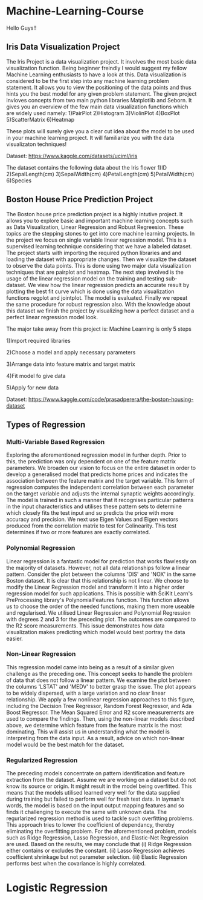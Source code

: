 # Machine-Learning-Course
Hello Guys!!

## Iris Data Visualization Project
The Iris Project is a data visualization project. It involves the most basic data visualization function. Being beginner freindly I would suggest my fellow Machine Learning enthusiasts to have a look at this. Data visualization is considered to be the first step into any machine learning problem statement. It allows you to view the positioning of the data points and thus hints you the best model for any given problem statement. The given project invloves concepts from two main python libraries Matplotlib and Seborn. It gives you an overview of the few main data visualization functions which are widely used namely: 1)PairPlot 2)Histogram 3)ViolinPlot 4)BoxPlot 5)ScatterMatrix 6)Heatmap

These plots will surely give you a clear cut idea about the model to be used in your machine learning project. It will familiarize you with the data visualizaton techniques!

Dataset: https://www.kaggle.com/datasets/uciml/iris

The dataset contains the following data about the Iris flower 1)ID 2)SepalLength(cm) 3)SepalWidth(cm) 4)PetalLength(cm) 5)PetalWidth(cm) 6)Species


## Boston House Price Prediction Project
The Boston house price prediction project is a highly intutive project. It allows you to explore basic and important machine learning concepts such as Data Visualization, Linear Regression and Robust Regreesion. These topics are the stepping stones to get into core machine learning projects. In the project we focus on single variable linear regression model. This is a supervised learning technique considering that we have a labeled dataset. The project starts with importing the required python libraries and and loading the dataset with appropriate changes. Then we visualize the dataset to observe the data points. This is done using two major data visualization techniques that are pairplot and heatmap. The next step involved is the usage of the linear regression model on the training and testing sub-dataset. We view how the linear regression predicts an accurate result by plotting the best fit curve which is done using the data visualization functions regplot and jointplot. The model is evaluated. Finally we repeat the same procedure for robust regression also. With the knowledge about this dataset we finish the project by visualizing how a perfect dataset and a perfect linear regression model look.

The major take away from this project is: Machine Learning is only 5 steps

1)Import required libraries

2)Choose a model and apply necessary parameters

3)Arrange data into feature matrix and target matrix

4)Fit model fo give data

5)Apply for new data

Dataset: https://www.kaggle.com/code/prasadperera/the-boston-housing-dataset


## Types of Regression ##
### Multi-Variable Based Regression ###
Exploring the aforementioned regression model in further depth. Prior to this, the prediction was only dependent on one of the feature matrix parameters. We broaden our vision to focus on the entire dataset in order to develop a generalised model that predicts home prices and indicates the association between the feature matrix and the target variable. This form of regression computes the independent correlation between each parameter on the target variable and adjusts the internal synaptic weights accordingly. The model is trained in such a manner that it recognises particular patterns in the input characteristics and utilises these pattern sets to determine which closely fits the test input and so predicts the price with more accuracy and precision. We next use Eigen Values and Eigen vectors produced from the correlation matrix to test for Colinearity. This test determines if two or more features are exactly correlated.

### Polynomial Regression ###
Linear regression is a fantastic model for prediction that works flawlessly on the majority of datasets. However, not all data relationships follow a linear pattern. Consider the plot between the columns 'DIS' and 'NOX' in the same Boston dataset. It is clear that this relationship is not linear. We choose to modify the Linear Regression model and transform it into a higher order regression model for such applications. This is possible with SciKit Learn's PreProcessing library's PolynomialFeatures function. This function allows us to choose the order of the needed functions, making them more useable and regularised. We utilised Linear Regression and Polynomial Regression with degrees 2 and 3 for the preceding plot. The outcomes are compared to the R2 score measurements. This issue demonstrates how data visualization makes predicting which model would best portray the data easier.

### Non-Linear Regression ###
This regression model came into being as a result of a similar given challenge as the preceding one. This concept seeks to handle the problem of data that does not follow a linear pattern. We examine the plot between the columns 'LSTAT' and 'MEDV' to better grasp the issue. The plot appears to be widely dispersed, with a large variation and no clear linear relationship. We apply a few nonlinear regression approaches to this figure, including the Decision Tree Regressor, Random Forest Regressor, and Ada Boost Regressor. The Mean Squared Error and R2 score measurements are used to compare the findings. Then, using the non-linear models described above, we determine which feature from the feature matrix is the most dominating. This will assist us in understanding what the model is interpreting from the data input. As a result, advice on which non-linear model would be the best match for the dataset.

### Regularized Regression ###
The preceding models concentrate on pattern identification and feature extraction from the dataset. Assume we are working on a dataset but do not know its source or origin. It might result in the model being overfitted. This means that the models utilised learned very well for the data supplied during training but failed to perform well for fresh test data. In layman's words, the model is based on the input output mapping features and so finds it challenging to execute the same with unknown data. The regurlarized regression method is used to tackle such overfitting problems. This approach tries to lower the coefficient of dependancy, thereby eliminating the overfitting problem. For the aforementioned problem, models such as Ridge Regression, Lasso Regression, and Elastic-Net Regression are used. Based on the results, we may conclude that (i) Ridge Regression either contains or excludes the constant. (ii) Lasso Regression achieves coefficient shrinkage but not parameter selection. (iii) Elastic Regression performs best when the covariance is highly correlated.


# Logistic Regression #
